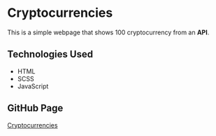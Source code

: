 # Cryptocurrencies
This is a simple webpage that shows 100 cryptocurrency from an **API**.

## Technologies Used
* HTML
* SCSS
* JavaScript

## GitHub Page
[Cryptocurrencies](https://abeer-yahya.github.io/cryptocurrencies_Task2/)
